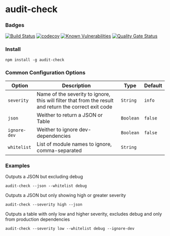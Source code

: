 # audit-check

### Badges  
[![Build Status](https://travis-ci.org/lee5i3/audit-check.svg?branch=master)](https://travis-ci.org/lee5i3/audit-check)
[![codecov](https://codecov.io/gh/lee5i3/audit-check/branch/master/graph/badge.svg)](https://codecov.io/gh/lee5i3/audit-check)
[![Known Vulnerabilities](https://snyk.io/test/github/lee5i3/audit-check/badge.svg)](https://snyk.io/test/github/lee5i3/audit-check)
[![Quality Gate Status](https://sonarcloud.io/api/project_badges/measure?project=lee5i3_audit-check&metric=alert_status)](https://sonarcloud.io/dashboard?id=lee5i3_audit-check)

### Install
```
npm install -g audit-check
```

### Common Configuration Options
| Option | Description  | Type | Default  |
|---|---|---|---|
| ```severity``` | Name of the severity to ignore, this will filter that from the result and return the correct exit code | ```String```  | ```info```  |
| ```json``` | Weither to return a JSON or Table | ```Boolean```  | ```false```  |
| ```ignore-dev``` | Weither to ignore dev-dependencies  | ```Boolean```  | ```false``` |
| ```whitelist``` | List of module names to ignore, comma-separated | ```String``` | |

### Examples

Outputs a JSON but excluding debug
```
audit-check --json --whitelist debug
```

Outputs a JSON but only showing high or greater severity
```
audit-check --severity high --json
```

Outputs a table with only low and higher severity, excludes debug and only from production dependencies
```
audit-check --severity low --whitelist debug --ignore-dev
```